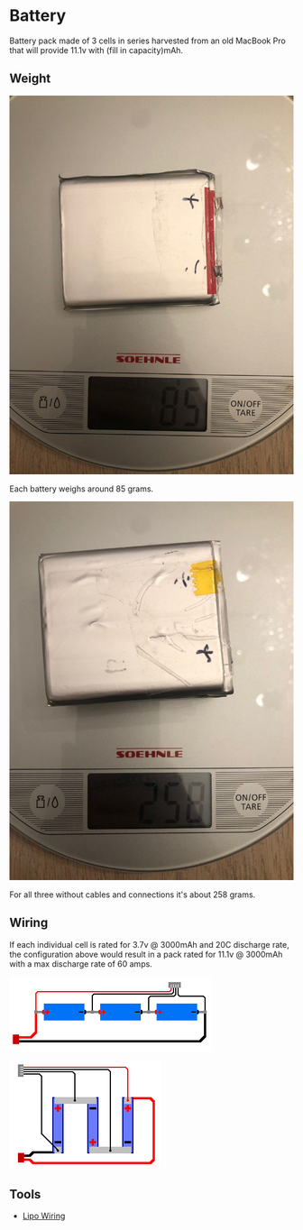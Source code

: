 # Battery

Battery pack made of 3 cells in series harvested from an old MacBook Pro that will provide 11.1v with (fill in capacity)mAh.


## Weight

![Single battery weight. 85 grams](./images/IMG_3010.jpeg)

Each battery weighs around 85 grams.

![Single battery weight. 258 grams](./images/IMG_3011.jpeg)

For all three without cables and connections it's about 258 grams.

## Wiring

If each individual cell is rated for 3.7v @ 3000mAh and 20C discharge rate, the configuration above would result in a pack rated for 11.1v @ 3000mAh with a max discharge rate of 60 amps.

![Lipo 3s Balanced Wiring prismatic](./images/3s&#32;balanced&#32;block&#32;diagram.png)

![Lipo 3s Balanced Wiring cells](./images/3s&#32;balanced&#32;block&#32;diagram&#32;pack.png)

## Tools

- [Lipo Wiring](https://scriptasylum.com/rc_speed/lipo.html)
